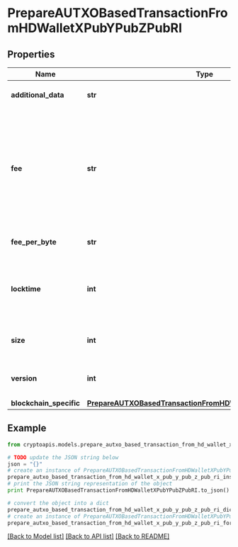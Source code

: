 # PrepareAUTXOBasedTransactionFromHDWalletXPubYPubZPubRI


## Properties
Name | Type | Description | Notes
------------ | ------------- | ------------- | -------------
**additional_data** | **str** | Representation of the additional data | [optional] 
**fee** | **str** | When isConfirmed is True - Defines the amount of the transaction fee When isConfirmed is False - For ETH-based blockchains this attribute represents the max fee value. | 
**fee_per_byte** | **str** | Defines the fee per byte value | [optional] 
**locktime** | **int** | Represents the time at which a particular transaction can be added to the blockchain. | 
**size** | **int** | Represents the total size of this transaction. | 
**version** | **int** | Representation of the transaction&#39;s version | [optional] 
**blockchain_specific** | [**PrepareAUTXOBasedTransactionFromHDWalletXPubYPubZPubRIBS**](PrepareAUTXOBasedTransactionFromHDWalletXPubYPubZPubRIBS.md) |  | 

## Example

```python
from cryptoapis.models.prepare_autxo_based_transaction_from_hd_wallet_x_pub_y_pub_z_pub_ri import PrepareAUTXOBasedTransactionFromHDWalletXPubYPubZPubRI

# TODO update the JSON string below
json = "{}"
# create an instance of PrepareAUTXOBasedTransactionFromHDWalletXPubYPubZPubRI from a JSON string
prepare_autxo_based_transaction_from_hd_wallet_x_pub_y_pub_z_pub_ri_instance = PrepareAUTXOBasedTransactionFromHDWalletXPubYPubZPubRI.from_json(json)
# print the JSON string representation of the object
print PrepareAUTXOBasedTransactionFromHDWalletXPubYPubZPubRI.to_json()

# convert the object into a dict
prepare_autxo_based_transaction_from_hd_wallet_x_pub_y_pub_z_pub_ri_dict = prepare_autxo_based_transaction_from_hd_wallet_x_pub_y_pub_z_pub_ri_instance.to_dict()
# create an instance of PrepareAUTXOBasedTransactionFromHDWalletXPubYPubZPubRI from a dict
prepare_autxo_based_transaction_from_hd_wallet_x_pub_y_pub_z_pub_ri_form_dict = prepare_autxo_based_transaction_from_hd_wallet_x_pub_y_pub_z_pub_ri.from_dict(prepare_autxo_based_transaction_from_hd_wallet_x_pub_y_pub_z_pub_ri_dict)
```
[[Back to Model list]](../README.md#documentation-for-models) [[Back to API list]](../README.md#documentation-for-api-endpoints) [[Back to README]](../README.md)


